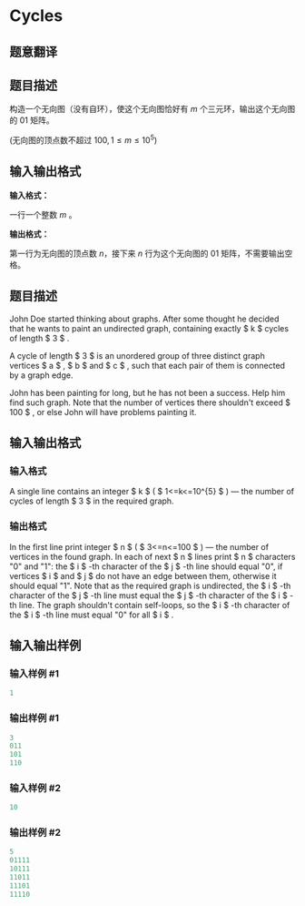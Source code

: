 # Cycles

## 题意翻译

## 题目描述

构造一个无向图（没有自环），使这个无向图恰好有 $m$ 个三元环，输出这个无向图的 $01$ 矩阵。

$($无向图的顶点数不超过 $100,1 \leq m \leq 10^5)$

## 输入输出格式

**输入格式：**

一行一个整数 $m$ 。

**输出格式：**

第一行为无向图的顶点数 $n$，接下来 $n$ 行为这个无向图的 $01$ 矩阵，不需要输出空格。

## 题目描述

John Doe started thinking about graphs. After some thought he decided that he wants to paint an undirected graph, containing exactly $ k $ cycles of length $ 3 $ .

A cycle of length $ 3 $ is an unordered group of three distinct graph vertices $ a $ , $ b $ and $ c $ , such that each pair of them is connected by a graph edge.

John has been painting for long, but he has not been a success. Help him find such graph. Note that the number of vertices there shouldn't exceed $ 100 $ , or else John will have problems painting it.

## 输入输出格式

### 输入格式

A single line contains an integer $ k $ ( $ 1<=k<=10^{5} $ ) — the number of cycles of length $ 3 $ in the required graph.

### 输出格式

In the first line print integer $ n $ ( $ 3<=n<=100 $ ) — the number of vertices in the found graph. In each of next $ n $ lines print $ n $ characters "0" and "1": the $ i $ -th character of the $ j $ -th line should equal "0", if vertices $ i $ and $ j $ do not have an edge between them, otherwise it should equal "1". Note that as the required graph is undirected, the $ i $ -th character of the $ j $ -th line must equal the $ j $ -th character of the $ i $ -th line. The graph shouldn't contain self-loops, so the $ i $ -th character of the $ i $ -th line must equal "0" for all $ i $ .

## 输入输出样例

### 输入样例 #1

```cpp
1

```
### 输出样例 #1

```cpp
3
011
101
110

```
### 输入样例 #2

```cpp
10

```
### 输出样例 #2

```cpp
5
01111
10111
11011
11101
11110

```
